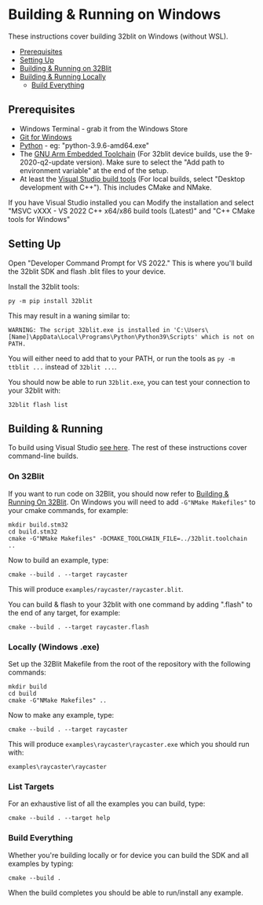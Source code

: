 # Building & Running on Windows <!-- omit in toc -->

These instructions cover building 32blit on Windows (without WSL).

- [Prerequisites](#prerequisites)
- [Setting Up](#setting-up)
- [Building & Running on 32Blit](#building--running-on-32blit)
- [Building & Running Locally](#building--running-locally)
  - [Build Everything](#build-everything)

## Prerequisites

- Windows Terminal - grab it from the Windows Store
- [Git for Windows](https://git-scm.com/download/win)
- [Python](https://www.python.org/downloads/) - eg: "python-3.9.6-amd64.exe"
- The [GNU Arm Embedded Toolchain](https://developer.arm.com/tools-and-software/open-source-software/developer-tools/gnu-toolchain/gnu-rm/downloads) (For 32blit device builds, use the 9-2020-q2-update version). Make sure to select the "Add path to environment variable" at the end of the setup.
 - At least the [Visual Studio build tools](https://visualstudio.microsoft.com/downloads/#build-tools-for-visual-studio-2022) (For local builds, select "Desktop development with C++"). This includes CMake and NMake.

If you have Visual Studio installed you can Modify the installation and select "MSVC vXXX - VS 2022 C++ x64/x86 build tools (Latest)" and "C++ CMake tools for Windows"

## Setting Up

Open "Developer Command Prompt for VS 2022." This is where you'll build the 32blit SDK and flash .blit files to your device.

Install the 32blit tools:

```
py -m pip install 32blit
```

This may result in a waning similar to:

```
WARNING: The script 32blit.exe is installed in 'C:\Users\[Name]\AppData\Local\Programs\Python\Python39\Scripts' which is not on PATH.
```

You will either need to add that to your PATH, or run the tools as `py -m ttblit ...` instead of `32blit ...`.

You should now be able to run `32blit.exe`, you can test your connection to your 32blit with:

```
32blit flash list
```

## Building & Running

To build using Visual Studio [see here](Windows-VisualStudio.md). The rest of these instructions cover command-line builds.

### On 32Blit

If you want to run code on 32Blit, you should now refer to [Building & Running On 32Blit](32blit.md). On Windows you will need to add `-G"NMake Makefiles"` to your cmake commands, for example:

```
mkdir build.stm32
cd build.stm32
cmake -G"NMake Makefiles" -DCMAKE_TOOLCHAIN_FILE=../32blit.toolchain ..
```

Now to build an example, type:

```
cmake --build . --target raycaster
```

This will produce `examples/raycaster/raycaster.blit`.

You can build & flash to your 32blit with one command by adding ".flash" to the end of any target, for example:

```
cmake --build . --target raycaster.flash
```

### Locally (Windows .exe)

Set up the 32Blit Makefile from the root of the repository with the following commands:

```shell
mkdir build
cd build
cmake -G"NMake Makefiles" ..
```

Now to make any example, type:

```
cmake --build . --target raycaster
```

This will produce `examples\raycaster\raycaster.exe` which you should run with:

```
examples\raycaster\raycaster
```

### List Targets

For an exhaustive list of all the examples you can build, type:

```
cmake --build . --target help
```

### Build Everything

Whether you're building locally or for device you can build the SDK and all examples by typing:

```
cmake --build .
```

When the build completes you should be able to run/install any example.
